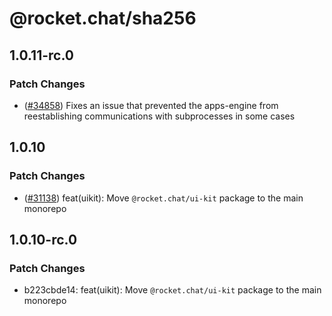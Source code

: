 # @rocket.chat/sha256

## 1.0.11-rc.0

### Patch Changes

- ([#34858](https://github.com/RocketChat/Rocket.Chat/pull/34858)) Fixes an issue that prevented the apps-engine from reestablishing communications with subprocesses in some cases

## 1.0.10

### Patch Changes

- ([#31138](https://github.com/RocketChat/Rocket.Chat/pull/31138)) feat(uikit): Move `@rocket.chat/ui-kit` package to the main monorepo

## 1.0.10-rc.0

### Patch Changes

- b223cbde14: feat(uikit): Move `@rocket.chat/ui-kit` package to the main monorepo
